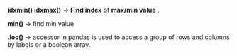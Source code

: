 **idxmin()**
**idxmax()**
-> **Find index** of **max/min value** . 

**min()** -> find min value 

**.loc()** -> accessor in pandas is used to access a group of rows and columns by labels or a boolean array.


